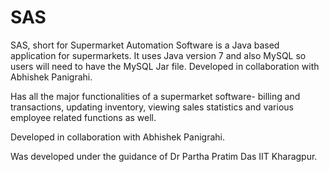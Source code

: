 # SAS

SAS, short for Supermarket Automation Software is a Java based application for supermarkets.
It uses Java version 7 and also MySQL so users will need to have the MySQL Jar file. 
Developed in collaboration with Abhishek Panigrahi.

Has all the major functionalities of a supermarket software- billing and transactions, updating inventory, viewing sales statistics and various employee related functions as well.

Developed in collaboration with Abhishek Panigrahi.

Was developed under the guidance of Dr Partha Pratim Das IIT Kharagpur.

